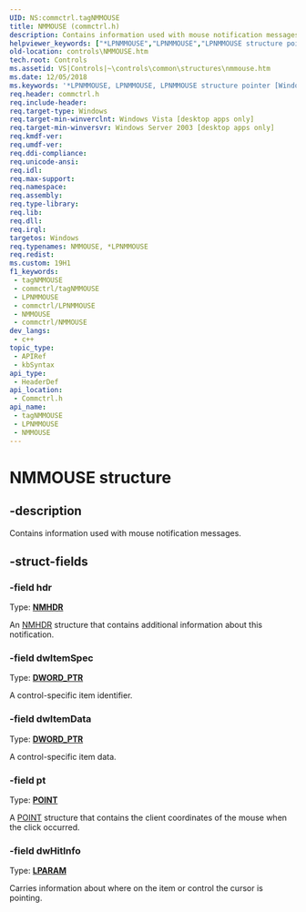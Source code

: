 ```yaml
---
UID: NS:commctrl.tagNMMOUSE
title: NMMOUSE (commctrl.h)
description: Contains information used with mouse notification messages.
helpviewer_keywords: ["*LPNMMOUSE","LPNMMOUSE","LPNMMOUSE structure pointer [Windows Controls]","NMCLICK","NMMOUSE","NMMOUSE structure [Windows Controls]","_win32_NMMOUSE","_win32_NMMOUSE_cpp","commctrl/LPNMMOUSE","commctrl/NMMOUSE","controls.NMMOUSE","controls._win32_NMMOUSE"]
old-location: controls\NMMOUSE.htm
tech.root: Controls
ms.assetid: VS|Controls|~\controls\common\structures\nmmouse.htm
ms.date: 12/05/2018
ms.keywords: '*LPNMMOUSE, LPNMMOUSE, LPNMMOUSE structure pointer [Windows Controls], NMCLICK, NMMOUSE, NMMOUSE structure [Windows Controls], _win32_NMMOUSE, _win32_NMMOUSE_cpp, commctrl/LPNMMOUSE, commctrl/NMMOUSE, controls.NMMOUSE, controls._win32_NMMOUSE'
req.header: commctrl.h
req.include-header: 
req.target-type: Windows
req.target-min-winverclnt: Windows Vista [desktop apps only]
req.target-min-winversvr: Windows Server 2003 [desktop apps only]
req.kmdf-ver: 
req.umdf-ver: 
req.ddi-compliance: 
req.unicode-ansi: 
req.idl: 
req.max-support: 
req.namespace: 
req.assembly: 
req.type-library: 
req.lib: 
req.dll: 
req.irql: 
targetos: Windows
req.typenames: NMMOUSE, *LPNMMOUSE
req.redist: 
ms.custom: 19H1
f1_keywords:
 - tagNMMOUSE
 - commctrl/tagNMMOUSE
 - LPNMMOUSE
 - commctrl/LPNMMOUSE
 - NMMOUSE
 - commctrl/NMMOUSE
dev_langs:
 - c++
topic_type:
 - APIRef
 - kbSyntax
api_type:
 - HeaderDef
api_location:
 - Commctrl.h
api_name:
 - tagNMMOUSE
 - LPNMMOUSE
 - NMMOUSE
---
```


# NMMOUSE structure


## -description

Contains information used with mouse notification messages.

## -struct-fields

### -field hdr

Type: <b><a href="/windows/desktop/api/richedit/ns-richedit-nmhdr">NMHDR</a></b>

An <a href="/windows/desktop/api/richedit/ns-richedit-nmhdr">NMHDR</a> structure that contains additional information about this notification.

### -field dwItemSpec

Type: <b><a href="/windows/desktop/WinProg/windows-data-types">DWORD_PTR</a></b>

A control-specific item identifier.

### -field dwItemData

Type: <b><a href="/windows/desktop/WinProg/windows-data-types">DWORD_PTR</a></b>

A control-specific item data.

### -field pt

Type: <b><a href="/previous-versions/dd162805(v=vs.85)">POINT</a></b>

A <a href="/previous-versions/dd162805(v=vs.85)">POINT</a> structure that contains the client coordinates of the mouse when the click occurred.

### -field dwHitInfo

Type: <b><a href="/windows/desktop/WinProg/windows-data-types">LPARAM</a></b>

Carries information about where on the item or control the cursor is pointing.

